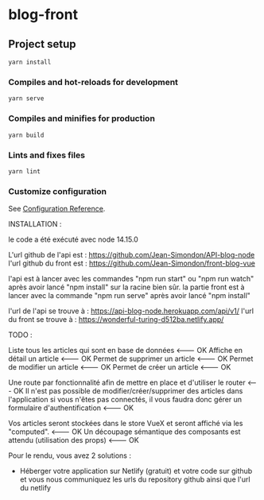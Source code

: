 # blog-front

## Project setup
```
yarn install
```

### Compiles and hot-reloads for development
```
yarn serve
```

### Compiles and minifies for production
```
yarn build
```

### Lints and fixes files
```
yarn lint
```

### Customize configuration
See [Configuration Reference](https://cli.vuejs.org/config/).


INSTALLATION :

le code a été exécuté avec node 14.15.0

L'url github de l'api est : https://github.com/Jean-Simondon/API-blog-node
l'url github du front est : https://github.com/Jean-Simondon/front-blog-vue

l'api est à lancer avec les commandes "npm run start" ou "npm run watch" après avoir lancé "npm install" sur la racine bien sûr. 
la partie front est à lancer avec la commande "npm run serve" après avoir lancé "npm install"

l'url de l'api se trouve à : https://api-blog-node.herokuapp.com/api/v1/
l'url du front se trouve à : https://wonderful-turing-d512ba.netlify.app/





TODO :

Liste tous les articles qui sont en base de données <--- OK
Affiche en détail un article <--- OK
Permet de supprimer un article <--- OK
Permet de modifier un article <--- OK
Permet de créer un article <--- OK

Une route par fonctionnalité afin de mettre en place et d'utiliser le router <--- OK
Il n'est pas possible de modifier/créer/supprimer des articles dans l'application si vous n'êtes pas connectés, il vous faudra donc gérer un formulaire d'authentification <--- OK

Vos articles seront stockées dans le store VueX et seront affiché via les "computed". <--- OK
Un découpage sémantique des composants est attendu (utilisation des props) <--- OK

Pour le rendu, vous avez 2 solutions :

- Héberger votre application sur Netlify (gratuit) et votre code sur github et vous nous communiquez les urls du repository github ainsi que l'url du netlify

